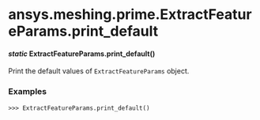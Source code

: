 # ansys.meshing.prime.ExtractFeatureParams.print_default



#### *static* ExtractFeatureParams.print_default()

Print the default values of `ExtractFeatureParams` object.

### Examples

```pycon
>>> ExtractFeatureParams.print_default()
```

<!-- !! processed by numpydoc !! -->
